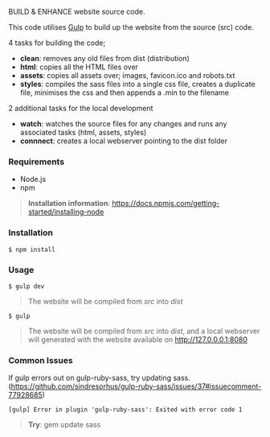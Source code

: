 BUILD &amp; ENHANCE website source code.

This code utilises [Gulp](http://gulpjs.com/) to build up the website from the source (src) code.

4 tasks for building the code;

- __clean__: removes any old files from dist (distribution)
- __html__: copies all the HTML files over
- __assets__: copies all assets over; images, favicon.ico and robots.txt
- __styles__: compiles the sass files into a single css file, creates a duplicate file, minimises the css and then appends a .min to the filename

2 additional tasks for the local development

- __watch__: watches the source files for any changes and runs any associated tasks (html, assets, styles)
- __connnect__: creates a local webserver pointing to the dist folder


### Requirements

- Node.js
- npm

> __Installation information__: https://docs.npmjs.com/getting-started/installing-node

### Installation

```
$ npm install
```

### Usage

```
$ gulp dev
```

> The website will be compiled from _src_ into _dist_

```
$ gulp
```

> The website will be compiled from _src_ into _dist_, and a local webserver will generated with the website available on http://127.0.0.0.1:8080

### Common Issues

If gulp errors out on gulp-ruby-sass, try updating sass. (https://github.com/sindresorhus/gulp-ruby-sass/issues/37#issuecomment-77928685)

```
[gulp] Error in plugin 'gulp-ruby-sass': Exited with error code 1
```

> __Try__: gem update sass

